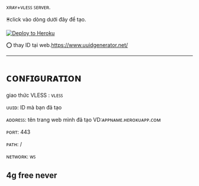 
xʀᴀʏ+ᴠʟᴇꜱꜱ ꜱᴇʀᴠᴇʀ.























🖲️click vào dòng dưới đây để tạo.



<p><a href="https://dashboard.heroku.com/new?template=https://github.com/huyv2ray/heroku-xray-server "> <img src="https://www.herokucdn.com/deploy/button.svg" alt="Deploy to Heroku" /></a></p>


 
   

⭕ thay ID tại web.https://www.uuidgenerator.net/

______
# ᴄᴏɴꜰɪɢᴜʀᴀᴛɪᴏɴ
giao thức VLESS : ᴠʟᴇꜱꜱ

ᴜᴜɪᴅ: ID mà bạn đã tạo

ᴀᴅᴅʀᴇꜱꜱ: tên trang web mình đã tạo VD:ᴀᴘᴘɴᴀᴍᴇ.ʜᴇʀᴏᴋᴜᴀᴘᴘ.ᴄᴏᴍ

ᴘᴏʀᴛ: 443

ᴘᴀᴛʜ: /

ɴᴇᴛᴡᴏʀᴋ: ᴡꜱ

4g free never
-
